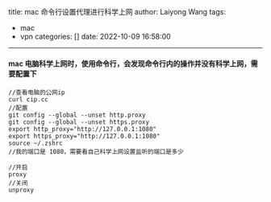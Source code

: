 title: mac 命令行设置代理进行科学上网
author: Laiyong Wang
tags:
  - mac
  - vpn
categories: []
date: 2022-10-09 16:58:00
---
#### mac 电脑科学上网时，使用命令行，会发现命令行内的操作并没有科学上网，需要配置下

```
//查看电脑的公网ip
curl cip.cc
//配置
git config --global --unset http.proxy
git config --global --unset https.proxy
export http_proxy="http://127.0.0.1:1080"
export https_proxy="http://127.0.0.1:1080"
source ~/.zshrc
//我的端口是 1080，需要看自己科学上网设置监听的端口是多少

//开启
proxy
//关闭
unproxy
```